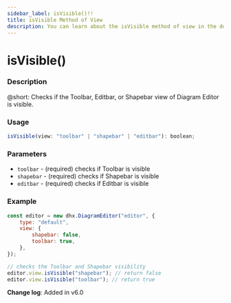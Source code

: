 ```yaml
---
sidebar_label: isVisible()!!
title: isVisible Method of View
description: You can learn about the isVisible method of view in the documentation of the DHTMLX JavaScript Diagram library. Browse developer guides and API reference, try out code examples and live demos, and download a free 30-day evaluation version of DHTMLX Diagram.
---
```


# isVisible()

### Description

@short: Checks if the Toolbar, Editbar, or Shapebar view of Diagram Editor is visible.

### Usage

~~~js
isVisible(view: "toolbar" | "shapebar" | "editbar"): boolean;
~~~

### Parameters

- `toolbar` - (required) checks if Toolbar is visible
- `shapebar` - (required) checks if Shapebar is visible
- `editbar` - (required) checks if Editbar is visible

### Example

~~~js {9-11}
const editor = new dhx.DiagramEditor("editor", {
    type: "default",
    view: {
        shapebar: false,
        toolbar: true,
    },
});

// checks the Toolbar and Shapebar visibility
editor.view.isVisible("shapebar"); // return false
editor.view.isVisible("toolbar"); // return true
~~~

**Change log**: Added in v6.0

